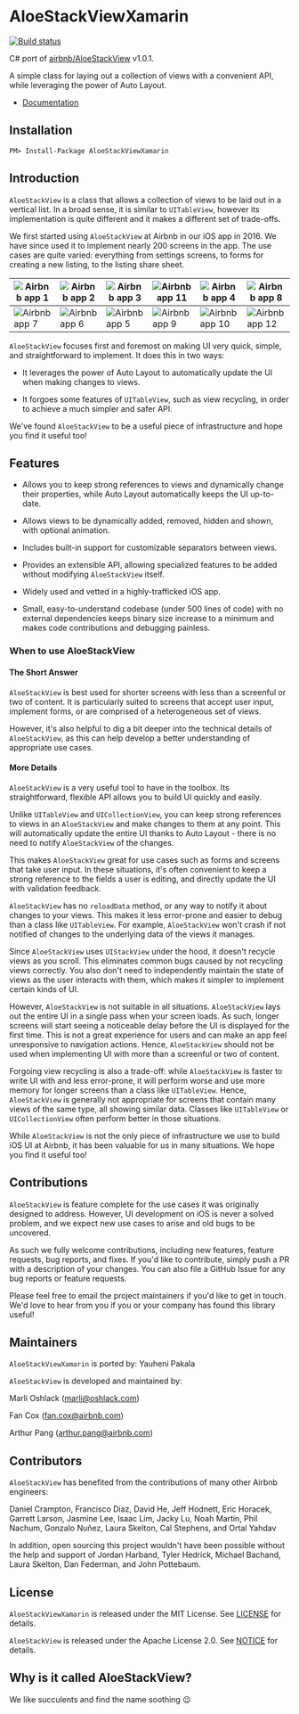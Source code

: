 # AloeStackViewXamarin

[![Build status](https://dev.azure.com/yauhenipakala/My%20OS%20projects/_apis/build/status/AloeStackViewXamarin-CI)](https://dev.azure.com/yauhenipakala/My%20OS%20projects/_build/latest?definitionId=5)

C# port of [airbnb/AloeStackView](https://github.com/airbnb/AloeStackView) v1.0.1.

A simple class for laying out a collection of views with a convenient API, while leveraging the power of Auto Layout.

- [Documentation](https://github.com/airbnb/AloeStackView#table-of-contents)

## Installation

```
PM> Install-Package AloeStackViewXamarin
```

## Introduction

`AloeStackView` is a class that allows a collection of views to be laid out in a vertical list. In a broad sense, it is similar
to `UITableView`, however its implementation is quite different and it makes a different set of trade-offs.

We first started using `AloeStackView` at Airbnb in our iOS app in 2016. We have since used it to implement nearly
200 screens in the app. The use cases are quite varied: everything from settings screens, to forms for creating a new
listing, to the listing share sheet.

|![Airbnb app 1](https://github.com/airbnb/AloeStackView/raw/master/Docs/Images/airbnb_app_1.png)|![Airbnb app 2](https://github.com/airbnb/AloeStackView/raw/master/Docs/Images/airbnb_app_2.png)|![Airbnb app 3](https://github.com/airbnb/AloeStackView/raw/master/Docs/Images/airbnb_app_3.png)|![Airbnb app 11](https://github.com/airbnb/AloeStackView/raw/master/Docs/Images/airbnb_app_11.png)|![Airbnb app 4](https://github.com/airbnb/AloeStackView/raw/master/Docs/Images/airbnb_app_4.png)|![Airbnb app 8](https://github.com/airbnb/AloeStackView/raw/master/Docs/Images/airbnb_app_8.png)|
| --- | --- | --- | --- | --- | --- |
|![Airbnb app 7](https://github.com/airbnb/AloeStackView/raw/master/Docs/Images/airbnb_app_7.png)|![Airbnb app 6](https://github.com/airbnb/AloeStackView/raw/master/Docs/Images/airbnb_app_6.png)|![Airbnb app 5](https://github.com/airbnb/AloeStackView/raw/master/Docs/Images/airbnb_app_5.png)|![Airbnb app 9](https://github.com/airbnb/AloeStackView/raw/master/Docs/Images/airbnb_app_9.png)|![Airbnb app 10](https://github.com/airbnb/AloeStackView/raw/master/Docs/Images/airbnb_app_10.png)|![Airbnb app 12](https://github.com/airbnb/AloeStackView/raw/master/Docs/Images/airbnb_app_12.png)|

`AloeStackView` focuses first and foremost on making UI very quick, simple, and straightforward to implement. It
does this in two ways:

* It leverages the power of Auto Layout to automatically update the UI when making changes to views.

* It forgoes some features of `UITableView`, such as view recycling, in order to achieve a much simpler and safer API.

We've found `AloeStackView` to be a useful piece of infrastructure and hope you find it useful too!

## Features

* Allows you to keep strong references to views and dynamically change their properties, while Auto Layout
automatically keeps the UI up-to-date.

* Allows views to be dynamically added, removed, hidden and shown, with optional animation.

* Includes built-in support for customizable separators between views.

* Provides an extensible API, allowing specialized features to be added without modifying `AloeStackView` itself.

* Widely used and vetted in a highly-trafficked iOS app.

* Small, easy-to-understand codebase (under 500 lines of code) with no external dependencies keeps binary size
increase to a minimum and makes code contributions and debugging painless.

### When to use AloeStackView

#### The Short Answer

`AloeStackView` is best used for shorter screens with less than a screenful or two of content. It is particularly suited to
screens that accept user input, implement forms, or are comprised of a heterogeneous set of views.

However, it's also helpful to dig a bit deeper into the technical details of `AloeStackView`, as this can help develop a
better understanding of appropriate use cases.

#### More Details

`AloeStackView` is a very useful tool to have in the toolbox. Its straightforward, flexible API allows you to build UI
quickly and easily.

Unlike `UITableView` and `UICollectionView`, you can keep strong references to views in an `AloeStackView` and
make changes to them at any point. This will automatically update the entire UI thanks to Auto Layout - there is no
need to notify `AloeStackView` of the changes.

This makes `AloeStackView` great for use cases such as forms and screens that take user input. In these situations,
it's often convenient to keep a strong reference to the fields a user is editing, and directly update the UI with validation
feedback.

`AloeStackView` has no `reloadData` method, or any way to notify it about changes to your views. This makes it less
error-prone and easier to debug than a class like `UITableView`. For example, `AloeStackView` won't crash if not
notified of changes to the underlying data of the views it manages.

Since `AloeStackView` uses `UIStackView` under the hood, it doesn't recycle views as you scroll. This eliminates
common bugs caused by not recycling views correctly. You also don't need to independently maintain the state of
views as the user interacts with them, which makes it simpler to implement certain kinds of UI.

However, `AloeStackView` is not suitable in all situations. `AloeStackView` lays out the entire UI in a single pass
when your screen loads. As such, longer screens will start seeing a noticeable delay before the UI is displayed for the
first time. This is not a great experience for users and can make an app feel unresponsive to navigation actions.
Hence, `AloeStackView` should not be used when implementing UI with more than a screenful or two of content.

Forgoing view recycling is also a trade-off: while `AloeStackView`  is faster to write UI with and less error-prone, it will
perform worse and use more memory for longer screens than a class like `UITableView`. Hence, `AloeStackView` is
generally not appropriate for screens that contain many views of the same type, all showing similar data. Classes like
`UITableView` or `UICollectionView` often perform better in those situations.

While `AloeStackView` is not the only piece of infrastructure we use to build iOS UI at Airbnb, it has been valuable for
us in many situations. We hope you find it useful too!

## Contributions

`AloeStackView` is feature complete for the use cases it was originally designed to address. However, UI
development on iOS is never a solved problem, and we expect new use cases to arise and old bugs to be uncovered.

As such we fully welcome contributions, including new features, feature requests, bug reports, and fixes. If you'd like
to contribute, simply push a PR with a description of your changes. You can also file a GitHub Issue for any bug
reports or feature requests.

Please feel free to email the project maintainers if you'd like to get in touch. We'd love to hear from you if you or your
company has found this library useful!

## Maintainers

`AloeStackViewXamarin` is ported by: Yauheni Pakala

`AloeStackView` is developed and maintained by:

Marli Oshlack (marli@oshlack.com)

Fan Cox (fan.cox@airbnb.com)

Arthur Pang (arthur.pang@airbnb.com)

## Contributors

`AloeStackView` has benefited from the contributions of many other Airbnb engineers:

Daniel Crampton, Francisco Diaz, David He, Jeff Hodnett, Eric Horacek, Garrett Larson, Jasmine Lee, Isaac Lim,
Jacky Lu, Noah Martin, Phil Nachum, Gonzalo Nuñez, Laura Skelton, Cal Stephens, and Ortal Yahdav

In addition, open sourcing this project wouldn't have been possible without the help and support of Jordan Harband,
Tyler Hedrick, Michael Bachand, Laura Skelton, Dan Federman, and John Pottebaum.

## License

`AloeStackViewXamarin` is released under the MIT License. See [LICENSE](LICENSE) for details.

`AloeStackView` is released under the Apache License 2.0. See [NOTICE](NOTICE.txt) for details.

## Why is it called AloeStackView?

We like succulents and find the name soothing 😉
